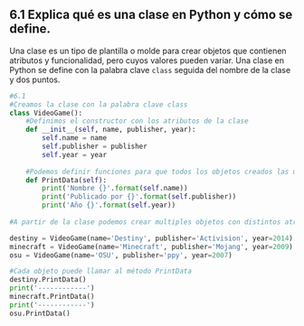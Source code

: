 ## 6.1 Explica qué es una clase en Python y cómo se define.
Una clase es un tipo de plantilla o molde para crear objetos que contienen atributos y funcionalidad, pero cuyos valores pueden variar. 
Una clase en Python se define con la palabra clave `class` seguida del nombre de la clase y dos puntos.
```python
#6.1
#Creamos la clase con la palabra clave class
class VideoGame():
    #Definimos el constructor con los atributos de la clase
    def __init__(self, name, publisher, year):
        self.name = name
        self.publisher = publisher
        self.year = year
        
    #Podemos definir funciones para que todos los objetos creados las utilicen
    def PrintData(self):
        print('Nombre {}'.format(self.name))
        print('Publicado por {}'.format(self.publisher))
        print('Año {}'.format(self.year))
        
#A partir de la clase podemos crear multiples objetos con distintos atributos

destiny = VideoGame(name='Destiny', publisher='Activision', year=2014)
minecraft = VideoGame(name='Minecraft', publisher='Mojang', year=2009)
osu = VideoGame(name='OSU', publisher='ppy', year=2007)

#Cada objeto puede llamar al método PrintData
destiny.PrintData()
print('------------')
minecraft.PrintData()
print('------------')
osu.PrintData()
```
